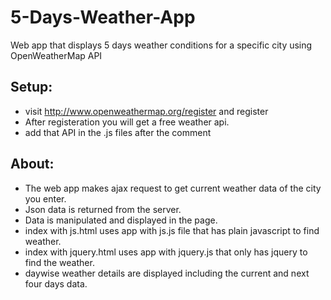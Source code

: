 # 5-Days-Weather-App
Web app that displays 5 days weather conditions for a specific city using OpenWeatherMap API

## Setup:
- visit http://www.openweathermap.org/register and register 
- After registeration you will get a free weather api.
- add that API in the .js files after the comment

## About:
- The web app makes ajax request to get current weather data of the city you enter.
- Json data is returned from the server.
- Data is manipulated and displayed in the page.
- index with js.html uses app with js.js file that has plain javascript to find weather.
- index with jquery.html uses app with jquery.js that only has jquery to find the weather.
- daywise weather details are displayed including the current and next four days data.
